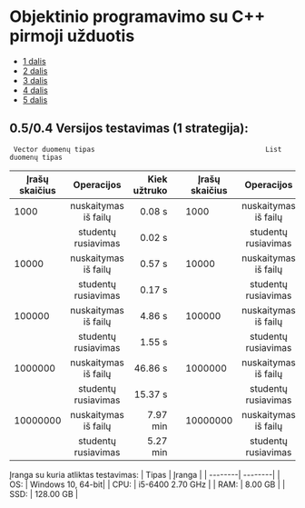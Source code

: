 # Objektinio programavimo su C++ pirmoji užduotis

* [1 dalis](https://github.com/Hurabashi/oop-with-c-plus-plus/tree/V0.1)
* [2 dalis](https://github.com/Hurabashi/oop-with-c-plus-plus/tree/V0.2)
* [3 dalis](https://github.com/Hurabashi/oop-with-c-plus-plus/tree/V0.3.1)
* [4 dalis](https://github.com/Hurabashi/oop-with-c-plus-plus/tree/V0.4)
* [5 dalis](https://github.com/Hurabashi/oop-with-c-plus-plus/tree/V0.5)

## 0.5/0.4 Versijos testavimas (1 strategija):
     Vector duomenų tipas                                          List duomenų tipas    

|      Įrašų skaičius       |    Operacijos    | Kiek užtruko | |     Įrašų skaičius   |    Operacijos    | Kiek užtruko | |
|---------------------|:------------------:|--------------:|-------------------------|---------------------|:------------------:|--------------:|---------------------|
| 1000 |    nuskaitymas iš failų   | 0.08 s | | 1000 |    nuskaitymas iš failų   |   0.04 s | |
|      |    studentų rusiavimas    | 0.02 s | |      |    studentų rusiavimas    |   0.01 s | |
| 10000 |    nuskaitymas iš failų   | 0.57 s | | 10000 |    nuskaitymas iš failų   |   0.42 s | |
|      |    studentų rusiavimas    | 0.17 s | |      |    studentų rusiavimas    |   0.11 s | |
| 100000 |    nuskaitymas iš failų   | 4.86 s | | 100000 |    nuskaitymas iš failų   |   4.21 s | |
|      |    studentų rusiavimas    | 1.55 s | |      |    studentų rusiavimas    |   1.03 s | |
| 1000000 |    nuskaitymas iš failų   | 46.86 s | | 1000000 |    nuskaitymas iš failų   |   40.37 s | |
|      |    studentų rusiavimas    | 15.37 s | |      |    studentų rusiavimas    |   9.57 s | ||
| 10000000 |    nuskaitymas iš failų   | 7.97 min | | 10000000 |    nuskaitymas iš failų   |   6.12 min | |
|      |    studentų rusiavimas    | 5.27 min | |      |    studentų rusiavimas    |   5.93 min | |



   Įranga su kuria atliktas testavimas:
| Tipas | Įranga |
| --------| --------|
| OS: | Windows 10, 64-bit|
| CPU: | i5-6400 2.70 GHz |
| RAM: | 8.00 GB |
| SSD: | 128.00 GB |
